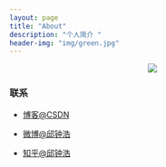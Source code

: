 ```yaml
---
layout: page
title: "About"
description: "个人简介 "
header-img: "img/green.jpg"
---
```



<center>
    <p><img src="http://osk24ec2r.bkt.clouddn.com/mobile_phone.png" align="center"></p>
</center>



### 联系

- [博客@CSDN](http://blog.csdn.net/vip9504)

- [微博@邱钟浩](http://weibo.com/que123567)

- [知乎@邱钟浩](https://www.zhihu.com/people/qiuzhonghao)
